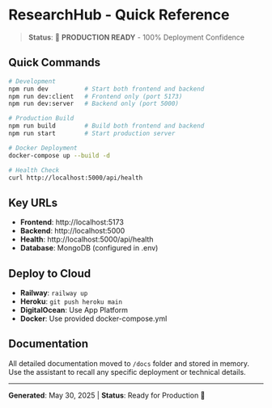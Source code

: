 # ResearchHub - Quick Reference

> **Status**: 🚀 **PRODUCTION READY** - 100% Deployment Confidence

## Quick Commands

```bash
# Development
npm run dev          # Start both frontend and backend
npm run dev:client   # Frontend only (port 5173)
npm run dev:server   # Backend only (port 5000)

# Production Build
npm run build        # Build both frontend and backend
npm run start        # Start production server

# Docker Deployment
docker-compose up --build -d

# Health Check
curl http://localhost:5000/api/health
```

## Key URLs
- **Frontend**: http://localhost:5173
- **Backend**: http://localhost:5000
- **Health**: http://localhost:5000/api/health
- **Database**: MongoDB (configured in .env)

## Deploy to Cloud
- **Railway**: `railway up`
- **Heroku**: `git push heroku main`
- **DigitalOcean**: Use App Platform
- **Docker**: Use provided docker-compose.yml

## Documentation
All detailed documentation moved to `/docs` folder and stored in memory.
Use the assistant to recall any specific deployment or technical details.

---
**Generated**: May 30, 2025 | **Status**: Ready for Production 🎉
